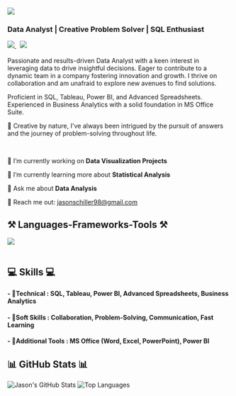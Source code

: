 <h1 align="left">
  <img src="https://readme-typing-svg.herokuapp.com/?font=Righteous&size=35&center=false&vCenter=true&width=500&height=70&duration=4000&lines=Hey+there!+👋;+I'm+Jason!;" />
</h1>

<h3 align="left">Data Analyst | Creative Problem Solver | SQL Enthusiast</h3>


<div align="left"> 
  <a href="mailto:jasonschiller98@gmail.com" target="_blank">
    <img src="https://img.shields.io/badge/Gmail-D14836?style=for-the-badge&logo=gmail&logoColor=white" target="_blank" />
  </a> 
  &nbsp
  <a href="https://github.com/datadriven35" target="_blank">
    <img src="https://img.shields.io/badge/GitHub-100000?style=for-the-badge&logo=github&logoColor=white" target="_blank" />
  </a>
</div>

<br> 
Passionate and results-driven Data Analyst with a keen interest in leveraging data to drive insightful decisions. Eager to contribute to a dynamic team in a company fostering innovation and growth. I thrive on collaboration and am unafraid to explore new avenues to find solutions.

Proficient in SQL, Tableau, Power BI, and Advanced Spreadsheets. Experienced in Business Analytics with a solid foundation in MS Office Suite.

🎨 Creative by nature, I've always been intrigued by the pursuit of answers and the journey of problem-solving throughout life. <br>

<br> 

<div align="left">
 
 🔭 I’m currently working on **Data Visualization Projects**
 
 🌱 I’m currently learning more about **Statistical Analysis**

💬 Ask me about **Data Analysis**

📧 Reach me out: jasonschiller98@gmail.com

 </div>

<h2 align="left">⚒️ Languages-Frameworks-Tools ⚒️</h2>
<div align="left">
    <img src="https://skillicons.dev/icons?i=mysql,,excel" /><br>
</div>

<br/>

<div align="left">
    <h2 align="left">💻 Skills 💻</h2>
        <h4>- 📕Technical : SQL, Tableau, Power BI, Advanced Spreadsheets, Business Analytics</h4>
        <h4>- 📗Soft Skills :  Collaboration, Problem-Solving, Communication, Fast Learning</h4>
        <h4>- 📙Additional Tools :  MS Office (Word, Excel, PowerPoint), Power BI</h4>

 </div>


<h2 align="left">📊 GitHub Stats 📊</h2>

![Jason's GitHub Stats](https://github-readme-stats.vercel.app/api?username=datadriven35&show_icons=true&theme=radical)
![Top Languages](https://github-readme-stats.vercel.app/api/top-langs/?username=datadriven35&show_icons=true&theme=radical)
